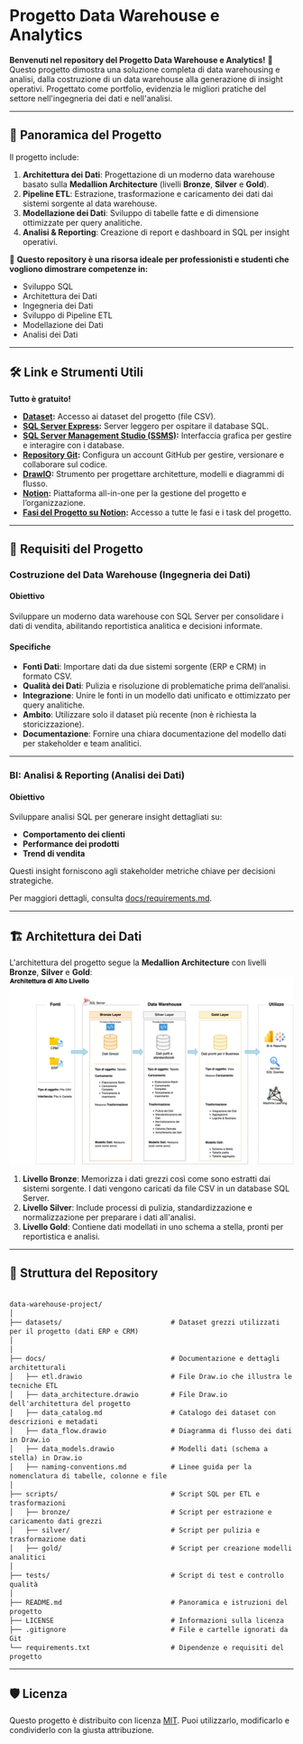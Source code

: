 # Progetto Data Warehouse e Analytics

**Benvenuti nel repository del Progetto Data Warehouse e Analytics!** 🚀  
Questo progetto dimostra una soluzione completa di data warehousing e analisi, dalla costruzione di un data warehouse alla generazione di insight operativi. Progettato come portfolio, evidenzia le migliori pratiche del settore nell'ingegneria dei dati e nell'analisi.

---
## 📖 **Panoramica del Progetto**

Il progetto include:

1. **Architettura dei Dati**: Progettazione di un moderno data warehouse basato sulla **Medallion Architecture** (livelli **Bronze**, **Silver** e **Gold**).  
2. **Pipeline ETL**: Estrazione, trasformazione e caricamento dei dati dai sistemi sorgente al data warehouse.  
3. **Modellazione dei Dati**: Sviluppo di tabelle fatte e di dimensione ottimizzate per query analitiche.  
4. **Analisi & Reporting**: Creazione di report e dashboard in SQL per insight operativi.  

🎯 **Questo repository è una risorsa ideale per professionisti e studenti che vogliono dimostrare competenze in:**  
- Sviluppo SQL  
- Architettura dei Dati  
- Ingegneria dei Dati  
- Sviluppo di Pipeline ETL  
- Modellazione dei Dati  
- Analisi dei Dati  

---

## 🛠️ **Link e Strumenti Utili**  

**Tutto è gratuito!**  
- **[Dataset](datasets/):** Accesso ai dataset del progetto (file CSV).  
- **[SQL Server Express](https://www.microsoft.com/en-us/sql-server/sql-server-downloads):** Server leggero per ospitare il database SQL.  
- **[SQL Server Management Studio (SSMS)](https://learn.microsoft.com/en-us/sql/ssms/download-sql-server-management-studio-ssms?view=sql-server-ver16):** Interfaccia grafica per gestire e interagire con i database.  
- **[Repository Git](https://github.com/):** Configura un account GitHub per gestire, versionare e collaborare sul codice.  
- **[DrawIO](https://www.drawio.com/):** Strumento per progettare architetture, modelli e diagrammi di flusso.  
- **[Notion](https://www.notion.com/):** Piattaforma all-in-one per la gestione del progetto e l’organizzazione.  
- **[Fasi del Progetto su Notion](https://thankful-pangolin-2ca.notion.site/SQL-Data-Warehouse-Project-16ed041640ef80489667cfe2f380b269?pvs=4):** Accesso a tutte le fasi e i task del progetto.  

---

## 🚀 **Requisiti del Progetto**  

### **Costruzione del Data Warehouse (Ingegneria dei Dati)**  

#### Obiettivo  
Sviluppare un moderno data warehouse con SQL Server per consolidare i dati di vendita, abilitando reportistica analitica e decisioni informate.  

#### Specifiche  
- **Fonti Dati**: Importare dati da due sistemi sorgente (ERP e CRM) in formato CSV.  
- **Qualità dei Dati**: Pulizia e risoluzione di problematiche prima dell’analisi.  
- **Integrazione**: Unire le fonti in un modello dati unificato e ottimizzato per query analitiche.  
- **Ambito**: Utilizzare solo il dataset più recente (non è richiesta la storicizzazione).  
- **Documentazione**: Fornire una chiara documentazione del modello dati per stakeholder e team analitici.  

---

### **BI: Analisi & Reporting (Analisi dei Dati)**  

#### Obiettivo  
Sviluppare analisi SQL per generare insight dettagliati su:  
- **Comportamento dei clienti**  
- **Performance dei prodotti**  
- **Trend di vendita**  

Questi insight forniscono agli stakeholder metriche chiave per decisioni strategiche.  

Per maggiori dettagli, consulta [docs/requirements.md](docs/requirements.md).  

---
## 🏗️ **Architettura dei Dati**

L'architettura del progetto segue la **Medallion Architecture** con livelli **Bronze**, **Silver** e **Gold**:  
![Architettura dei Dati](docs/data_architecture.png)

1. **Livello Bronze**: Memorizza i dati grezzi così come sono estratti dai sistemi sorgente. I dati vengono caricati da file CSV in un database SQL Server.  
2. **Livello Silver**: Include processi di pulizia, standardizzazione e normalizzazione per preparare i dati all'analisi.  
3. **Livello Gold**: Contiene dati modellati in uno schema a stella, pronti per reportistica e analisi.  

---

## 📂 **Struttura del Repository**
```

data-warehouse-project/
│
├── datasets/                           # Dataset grezzi utilizzati per il progetto (dati ERP e CRM)
│
│
├── docs/                               # Documentazione e dettagli architetturali
│   ├── etl.drawio                      # File Draw.io che illustra le tecniche ETL
│   ├── data_architecture.drawio        # File Draw.io dell'architettura del progetto
│   ├── data_catalog.md                 # Catalogo dei dataset con descrizioni e metadati
│   ├── data_flow.drawio                # Diagramma di flusso dei dati in Draw.io
│   ├── data_models.drawio              # Modelli dati (schema a stella) in Draw.io
│   ├── naming-conventions.md           # Linee guida per la nomenclatura di tabelle, colonne e file
│
├── scripts/                            # Script SQL per ETL e trasformazioni
│   ├── bronze/                         # Script per estrazione e caricamento dati grezzi
│   ├── silver/                         # Script per pulizia e trasformazione dati
│   ├── gold/                           # Script per creazione modelli analitici
│
├── tests/                              # Script di test e controllo qualità
│
├── README.md                           # Panoramica e istruzioni del progetto
├── LICENSE                             # Informazioni sulla licenza
├── .gitignore                          # File e cartelle ignorati da Git
└── requirements.txt                    # Dipendenze e requisiti del progetto

```
---

## 🛡️ **Licenza**


Questo progetto è distribuito con licenza [MIT](LICENSE). Puoi utilizzarlo, modificarlo e condividerlo con la giusta attribuzione.
